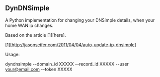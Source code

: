 DynDNSimple
------------

A Python implementation for changing your DNSimple details, when your home WAN ip changes.

Based on the article [1][here].

[1][http://jasonseifer.com/2011/04/04/auto-update-ip-dnsimple]

Usage:

dyndnsimple --domain_id XXXXX --record_id XXXXX --user your@email.com --token XXXXX